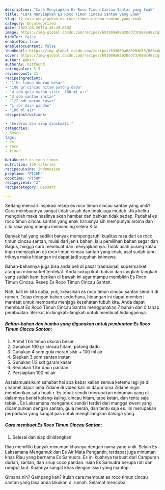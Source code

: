 ```yaml
---
description: "Cara Menyiapkan Es Roco Timun Cincau Santan yang Enak"
title: "Cara Menyiapkan Es Roco Timun Cincau Santan yang Enak"
slug: 12-cara-menyiapkan-es-roco-timun-cincau-santan-yang-enak
category: Uncategorized
date: 2022-08-20T14:36:49.859Z
image: https://img-global.cpcdn.com/recipes/693009a88020dd73/680x482cq70/es-roco-timun-cincau-santan-foto-resep-utama.jpg
hideToc: false
enableToc: true
enableTocContent: false
thumbnail: https://img-global.cpcdn.com/recipes/693009a88020dd73/680x482cq70/es-roco-timun-cincau-santan-foto-resep-utama.jpg
cover: https://img-global.cpcdn.com/recipes/693009a88020dd73/680x482cq70/es-roco-timun-cincau-santan-foto-resep-utama.jpg
author: Admin
authorAv: notfound
ratingvalue: 3.5
reviewcount: 21
recipeingredient:
- "1 bh timun ukuran besar"
- "100 gr cincau hitam potong dadu"
- "4 sdm gula merah sisir  100 ml air"
- "3 sdm santan instan"
- "1/2 sdt garam kasar"
- "1 lbr daun pandan"
- "100 ml air"
recipeinstructions:

- "Selesai dan siap dinikmati!"
categories:
- Resep
tags:
- es
- roco
- timun

katakunci: es roco timun 
nutrition: 169 calories
recipecuisine: Indonesian
preptime: "PT26M"
cooktime: "PT58M"
recipeyield: "2"
recipecategory: Dessert

---
```





Sedang mencari inspirasi resep es roco timun cincau santan yang unik? Cara membuatnya sangat tidak susah dan tidak juga mudah. Jika keliru mengolah maka hasilnya akan hambar dan bahkan tidak sedap. Padahal es roco timun cincau santan yang enak harusnya sih mempunyai aroma dan cita rasa yang mampu memancing selera Kita.





Banyak hal yang sedikit banyak mempengaruhi kualitas rasa dari es roco timun cincau santan, mulai dari jenis bahan, lalu pemilihan bahan segar dan Bagus, hingga cara membuat dan menyajikannya. Tidak usah pusing kalau ingin menyiapkan es roco timun cincau santan yang enak,      asal sudah tahu triknya maka hidangan ini dapat jadi suguhan istimewa.














Bahan-bahannya juga bisa anda beli di pasar tradisional, supermarket ataupun minimarket terdekat. Anda cukup ikuti bahan dan langkah-langkah yang sudah kami berikan di bawah ini agar mampu membikin Es Roco Timun Cincau. Resep Es Roco Timun Cincau Santan.






Nah, kali ini kita coba, yuk, kreasikan es roco timun cincau santan sendiri di rumah. Tetap dengan bahan sederhana, hidangan ini dapat memberi manfaat untuk membantu menjaga kesehatan tubuh kita. Anda dapat membuat Es Roco Timun Cincau Santan menggunakan 7 bahan dan 0 tahap pembuatan. Berikut ini langkah-langkah untuk membuat hidangannya.

<!--inarticleads1-->

##### Bahan-bahan dan bumbu yang digunakan untuk pembuatan Es Roco Timun Cincau Santan:

1. Ambil 1 bh timun ukuran besar
1. Gunakan 100 gr cincau hitam, potong dadu
1. Gunakan 4 sdm gula merah sisir + 100 ml air
1. Siapkan 3 sdm santan instan
1. Gunakan 1/2 sdt garam kasar
1. Sediakan 1 lbr daun pandan
1. Persiapkan 100 ml air


Assalamualaikum sahabat hai apa kabar kalian semua ketemu lagi ya di channel dapur oma Zidane di video kali ini dapur oma Zidane ingin memberikan satu buah r. Es tebak sendiri merupakan minuman yang di dalamnya berisi kolang-kaling, cincau hitam, tape ketan, dan tentu saja tebak.. Es Laksamana mengamuk sendiri terdiri dari mangga kweni yang dicampurkan dengan santan, gula merah, dan tentu saja es. Ini merupakan perpaduan yang sangat pas untuk menghilangkan dahaga yang. 

<!--inarticleads2-->

##### Cara membuat Es Roco Timun Cincau Santan:


1. Selesai dan siap dihidangkan!

Riau memililki banyak minuman khasnya dengan nama yang unik. Selain Es Laksamana Mengamuk dan Es Air Mata Pengantin, terdapat juga minuman khas Riau yang bernama Es Samudra. Es ini kuahnya terbuat dari Campuran durian, santan, dan sirup coco pandan. Isian Es Samudra berupa roti dan rumput laut. Kuahnya sangat khas dengan isian yang mantap. 

Gimana nih? Gampang kan? Itulah cara membuat es roco timun cincau santan yang bisa anda lakukan di rumah. Selamat mencoba!
